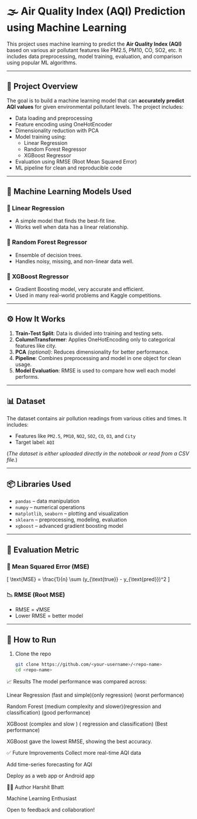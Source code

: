 # 🌫️ Air Quality Index (AQI) Prediction using Machine Learning

This project uses machine learning to predict the **Air Quality Index (AQI)** based on various air pollutant features like PM2.5, PM10, CO, SO2, etc. It includes data preprocessing, model training, evaluation, and comparison using popular ML algorithms.

---

## 📂 Project Overview

The goal is to build a machine learning model that can **accurately predict AQI values** for given environmental pollutant levels. The project includes:

- Data loading and preprocessing
- Feature encoding using OneHotEncoder
- Dimensionality reduction with PCA
- Model training using:
  - Linear Regression
  - Random Forest Regressor
  - XGBoost Regressor
- Evaluation using RMSE (Root Mean Squared Error)
- ML pipeline for clean and reproducible code

---

## 🧠 Machine Learning Models Used

### 🔹 Linear Regression
- A simple model that finds the best-fit line.
- Works well when data has a linear relationship.

### 🔹 Random Forest Regressor
- Ensemble of decision trees.
- Handles noisy, missing, and non-linear data well.

### 🔹 XGBoost Regressor
- Gradient Boosting model, very accurate and efficient.
- Used in many real-world problems and Kaggle competitions.

---

## ⚙️ How It Works

1. **Train-Test Split**: Data is divided into training and testing sets.
2. **ColumnTransformer**: Applies OneHotEncoding only to categorical features like city.
3. **PCA** *(optional)*: Reduces dimensionality for better performance.
4. **Pipeline**: Combines preprocessing and model in one object for clean usage.
5. **Model Evaluation**: RMSE is used to compare how well each model performs.

---

## 📊 Dataset

The dataset contains air pollution readings from various cities and times. It includes:
- Features like `PM2.5`, `PM10`, `NO2`, `SO2`, `CO`, `O3`, and `City`
- Target label: `AQI`

(*The dataset is either uploaded directly in the notebook or read from a CSV file.*)

---

## 📦 Libraries Used

- `pandas` – data manipulation
- `numpy` – numerical operations
- `matplotlib`, `seaborn` – plotting and visualization
- `sklearn` – preprocessing, modeling, evaluation
- `xgboost` – advanced gradient boosting model

---

## 🧪 Evaluation Metric

### 🧮 Mean Squared Error (MSE)
\[
\text{MSE} = \frac{1}{n} \sum (y_{\text{true}} - y_{\text{pred}})^2
\]

### 📉 RMSE (Root MSE)
- RMSE = √MSE
- Lower RMSE = better model

---

## 🚀 How to Run

1. Clone the repo  
   ```bash
   git clone https://github.com/<your-username>/<repo-name>
   cd <repo-name>

📈 Results
The model performance was compared across:

Linear Regression (fast and simple)(only regression) (worst performance)

Random Forest (medium complexity and slower)(regression and classification) (good performance)

XGBoost (complex and slow ) ( regression and classification) (Best performance)

XGBoost gave the lowest RMSE, showing the best accuracy.

✅ Future Improvements
Collect more real-time AQI data

Add time-series forecasting for AQI

Deploy as a web app or Android app

🧑‍💻 Author
Harshit Bhatt

Machine Learning Enthusiast

Open to feedback and collaboration!
